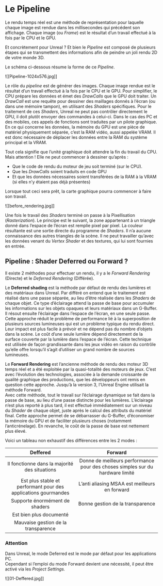 # Le Pipeline
Le rendu temps réel est une méthode de représentation pour laquelle chaque image est rendue dans les millisecondes qui précédent son affichage. Chaque image (ou _Frame_) est le résultat d’un travail effectué à la fois par le CPU et le GPU.

Et concrètement pour Unreal ? Et bien le _Pipeline_ est composé de plusieurs étapes qui se transmettent des informations afin de peindre un joli rendu 2D de votre monde 3D.

Le schéma ci-dessous résume la forme de ce _Pipeline_.

![[Pipeline-1024x576.jpg]]

Le rôle du _pipeline_ est de générer des images. Chaque image rendue est le résultat d’un travail effectué à la fois par le CPU et le GPU. Pour simplifier, le CPU prépare les données et émet des _DrawCalls_ que le GPU doit traiter. Un _DrawCall_ est une requête pour dessiner des maillages donnés à l’écran (ou dans une mémoire tampon), en utilisant des _Shaders_ spécifiques. Pour le traitement de ces _Shaders_, Unreal ne peut pas contrôler directement le GPU, il doit plutôt envoyer des commandes à celui-ci. Dans le cas des PC et des mobiles, ces appels de fonctions sont traduites par un pilote graphique. En ce qui concerne les données, la mémoire du GPU est une pièce de matériel physiquement séparée, c’est la RAM vidéo, aussi appelée VRAM. Il est donc nécessaire de déplacer les données entre la RAM du système principal et la VRAM.

Tout cela signifie que l’unité graphique doit attendre la fin du travail du CPU. Mais attention ! Elle ne peut commencer à dessiner qu’après :

- Que le code de rendu du moteur de jeu soit terminé (sur le CPU).
- Que les _DrawCalls_ soient traduits en code GPU
- Et que les données nécessaires soient transférées de la RAM à la VRAM (si elles n’y étaient pas déjà présentes)

Lorsque tout ceci sera prêt, la carte graphique pourra commencer à faire son travail.

![[before_rendering.jpg]]

Une fois le travail des _Shaders_ terminé on passe à la Pixellisation (_Rasterization_). Le principe est le suivant, la zone appartenant à un triangle donné dans l’espace de l’écran est remplie pixel par pixel. La couleur résultante est une sortie directe du programme de _Shaders_. Il n’a aucune connaissance des autres triangles de la scène. Il ne peut travailler qu’avec les données venant du _Vertex Shader_ et des textures, qui lui sont fournies en entrée.

## Pipeline : **Shader Deferred ou Forward ?**
Il existe 2 méthodes pour effectuer un rendu, il y a le _Forward Rendering_ (Directe) et le _Deferred Rendering_ (Différée).

Le **Deferred shading** est la méthode par défaut de rendu des lumières et des matériaux dans Unreal. Par différé on entend que le traitement est réalisé dans une passe séparée, au lieu d’être réalisée dans les _Shaders_ de chaque objet. Ce type d’éclairage attend la passe de base pour accumuler les informations sur les objets opaques et leurs matériaux dans un G-Buffer. Il résout ensuite l’éclairage dans l’espace de l’écran, en une seule passe. Cette approche réduit le problème de performance lié à la superposition de plusieurs sources lumineuses qui est un problème typique du rendu direct. Leur impact est plus facile à prévoir et ne dépend pas du nombre d’objets dans la scène. Le coût d’une seule lumière dépend directement de la surface couverte par la lumière dans l’espace de l’écran. Cette technique est utilisée de façon grandissante dans les jeux vidéo en raison du contrôle qu’elle offre lorsqu’il s’agit d’utiliser un grand nombre de sources lumineuses.

Le **Forward Rendering** est l’ancienne méthode de rendu des moteur 3D temps réel et a été exploitée par la quasi-totalité des moteurs de jeux. C’est avec l’évolution des technologies, associée à la demande croissante de qualité graphique des productions, que les développeurs ont remis en question cette approche. Jusqu’à la version 3, l’Unreal Engine utilisait la méthode Forward.  
Avec cette méthode, tout le travail sur l’éclairage dynamique se fait dans la passe de base, au lieu d’une passe distincte pour les lumières. L’éclairage n’est plus reporté à plus tard, il est effectué immédiatement sur un niveau du _Shader_ de chaque objet, juste après le calcul des attributs du matériel final. Cette approche permet de se débarrasser du G-Buffer, d’économiser la mémoire du GPU et de faciliter plusieurs choses (notamment l’anticrénelage). En revanche, le coût de la passe de base est nettement plus élevé.

Voici un tableau non exhaustif des différences entre les 2 modes :

|                          **Deffered**                          |                                  **Forward**                                  |
|:--------------------------------------------------------------:|:-----------------------------------------------------------------------------:|
|         Il fonctionne dans la majorité des situations          | Donne de meilleurs performance pour des choses simples sur du hardware limité |
| Est plus stable et performant pour des applications gourmandes |                 L’anti aliasing MSAA est meilleurs en forward                 |
|                 Supporte énormément de shaders                 |                       Bonne gestion de la transparence                        |
|                    Est bien plus documenté                     |                                                                               |
|              Mauvaise gestion de la transparence               |                                                                               |

### Attention
Dans Unreal, le mode Deferred est le mode par défaut pour les applications PC.  
Cependant si l’emploi du mode Forward devient une nécessité, il peut être activé via les _Project Settings._

![[01-Deffered.jpg]]

